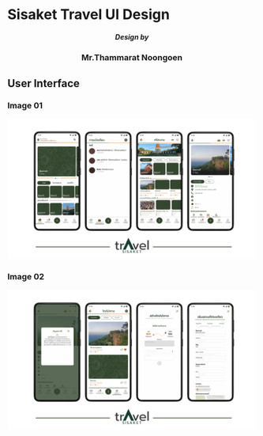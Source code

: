 # Sisaket Travel UI Design  
<h5 align="center">Design by</h5>
<h3 align="center">Mr.Thammarat Noongoen</h3>

## User Interface 
### Image 01
![App_UI](./ssk_travel_01.png)
### Image 02
![App_UI](./ssk_travel_02.png)

